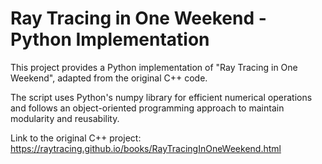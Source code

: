 # Ray Tracing in One Weekend - Python Implementation

This project provides a Python implementation of "Ray Tracing in One Weekend", adapted from the original C++ code.

The script uses Python's numpy library for efficient numerical operations and follows an object-oriented programming approach to maintain modularity and reusability.

Link to the original C++ project: https://raytracing.github.io/books/RayTracingInOneWeekend.html
